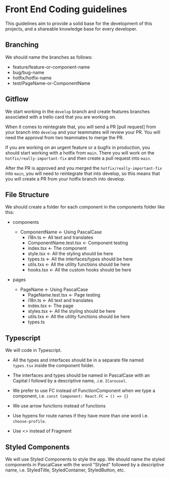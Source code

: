# Front End Coding guidelines

This guidelines aim to provide a solid base for the development of this projects, and a shareable knowledge base for every developer.

## Branching

We should name the branches as follows:

-   feature/feature-or-component-name
-   bug/bug-name
-   hotfix/hotfix-name
-   test/PageName-or-ComponentName

## Gitflow

We start working in the `develop` branch and create features branches associated with a trello card that you are working on.

When it comes to reintegrate that, you will send a PR [pull request] from your branch into `develop` and your teammates will review your PR. You will need the approval from two teammates to merge the PR.

If you are working on an urgent feature or a bugfix in production, you should start working with a hotfix from `main`. There you will work on the `hotfix/really-important-fix` and then create a pull request into `main`.

After the PR is approved and you merged the `hotfix/really-important-fix` into `main`, you will need to reintegrate that into develop, so this means that you will create a PR from your hotfix branch into develop.

## File Structure

We should create a folder for each component in the components folder like this:

-   components
    -   ComponentName <- Using PascalCase
        -   i18n.ts <- All text and translates
        -   ComponentName.test.tsx <- Component testing
        -   index.tsx <- The component
        -   style.tsx <- All the styling should be here
        -   types.ts <- All the interfaces/types should be here
        -   utils.txs <- All the utility functions should be here
        -   hooks.tsx <- All the custom hooks should be here

-   pages
    -   PageName <- Using PascalCase
        -   PageName.test.tsx <- Page testing
        -   i18n.ts <- All text and translates
        -   index.tsx <- The page
        -   styles.tsx <- All the styling should be here
        -   utils.txs <- All the utility functions should be here
        -   types.ts

## Typescript

We will code in Typescript.

- All the types and interfaces should be in a separate file named `types.tsx` inside the component folder.

- The interfaces and types should be named in PascalCase with an Capital I followd by a descriptive name, .i.e. `ICarousel`.

- We prefer to use FC instead of FunctionComponent when we type a component, i.e. `const Component: React.FC = () => {}`

- We use arrow functions instead of functions

- Use hypens for route names if they have more than one word
i.e. `choose-profile`.

- Use <> instead of Fragment

## Styled Components

We will use Styled Components to style the app. We should name the styled components in PascalCase with the word "Styled" followed by a descriptive name, i.e. StyledTitle, StyledContainer, StyledButton, etc.
